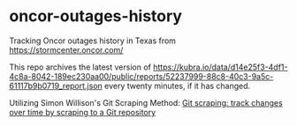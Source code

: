 # oncor-outages-history
Tracking Oncor outages history in Texas from https://stormcenter.oncor.com/

This repo archives the latest version of https://kubra.io/data/d14e25f3-4df1-4c8a-8042-189ec230aa00/public/reports/52237999-88c8-40c3-9a5c-61117b9b0719_report.json every twenty minutes, if it has changed.

Utilizing Simon Willison's Git Scraping Method: [Git scraping: track changes over time by scraping to a Git repository](https://simonwillison.net/2020/Oct/9/git-scraping/)
